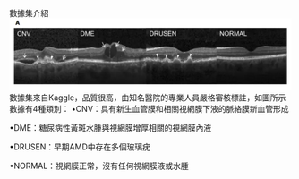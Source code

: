 數據集介紹
![image](https://github.com/11024244/mid/blob/main/jpg/01.png)
數據集來自Kaggle，品質很高，由知名醫院的專業人員嚴格審核標註，如圖所示數據有4種類別：
 •CNV：具有新生血管膜和相關視網膜下液的脈絡膜新血管形成
 
 •DME：糖尿病性黃斑水腫與視網膜增厚相關的視網膜內液
 
 •DRUSEN：早期AMD中存在多個玻璃疣
 
 •NORMAL：視網膜正常，沒有任何視網膜液或水腫
